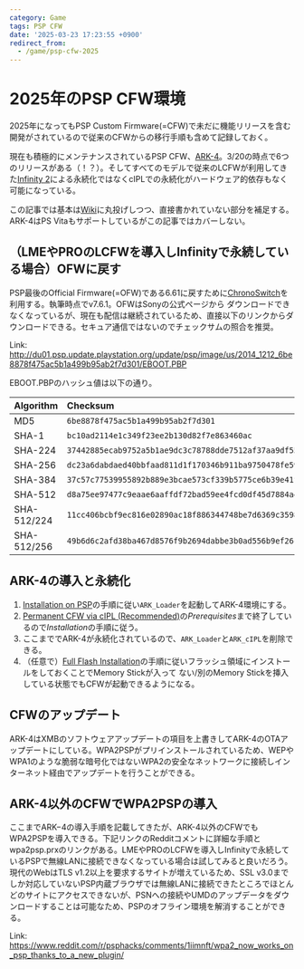 ```yaml
---
category: Game
tags: PSP CFW
date: '2025-03-23 17:23:55 +0900'
redirect_from:
  - /game/psp-cfw-2025
---
```

# 2025年のPSP CFW環境

2025年になってもPSP Custom Firmware(=CFW)で未だに機能リリースを含む開発がされているので従来のCFWからの移行手順も含めて記録しておく。

<!--more-->

現在も積極的にメンテナンスされているPSP CFW、[ARK-4](https://github.com/PSP-Archive/ARK-4)。3/20の時点で6つのリリースがある（！？）。そしてすべてのモデルで従来のLCFWが利用してきた[Infinity 2](https://infinity.lolhax.org/)による永続化ではなくcIPLでの永続化がハードウェア的依存もなく可能になっている。

この記事では基本は[Wiki](https://github.com/PSP-Archive/ARK-4/wiki)に丸投げしつつ、直接書かれていない部分を補足する。ARK-4はPS Vitaもサポートしているがこの記事ではカバーしない。


## （LMEやPROのLCFWを導入しInfinityで永続している場合）OFWに戻す

PSP最後のOfficial Firmware(=OFW)である6.61に戻すために[ChronoSwitch](https://github.com/krazynez/Chronoswitch/releases/latest)を利用する。執筆時点でv7.6.1。OFWはSonyの公式ページから
ダウンロードできなくなっているが、現在も配信は継続されているため、直接以下のリンクからダウンロードできる。セキュア通信ではないのでチェックサムの照合を推奨。

Link: <http://du01.psp.update.playstation.org/update/psp/image/us/2014_1212_6be8878f475ac5b1a499b95ab2f7d301/EBOOT.PBP>

EBOOT.PBPのハッシュ値は以下の通り。

| Algorithm   | Checksum                                                                                                                           |
|:------------|:-----------------------------------------------------------------------------------------------------------------------------------|
| MD5         | `6be8878f475ac5b1a499b95ab2f7d301`                                                                                                 |
| SHA-1       | `bc10ad2114e1c349f23ee2b130d82f7e863460ac`                                                                                         |
| SHA-224     | `37442885ecab9752a5b1ae9dc3c78788dde7512af37aa9df550e43f7`                                                                         |
| SHA-256     | `dc23a6dabdaed40bbfaad811d1f170346b911ba9750478fe5928d9f10c94f552`                                                                 |
| SHA-384     | `37c57c77539955892b889e3bcae573cf339b5775ce6b39e41f2ecfd20db72a644add5715de6fee94044ee7c8ba37dfb0`                                 |
| SHA-512     | `d8a75ee97477c9eaae6aaffdf72bad59ee4fcd0df45d7884a4dd06209f7cc3d15ea0285ba1cda80b094013de9ce88f33f7b3e12c0cc8bfec6c5b5e1cc3bf09a2` |
| SHA-512/224 | `11cc406bcbf9ec816e02890ac18f886344748be7d6369c3598a15bc9`                                                                         |
| SHA-512/256 | `49b6d6c2afd38ba467d8576f9b2694dabbe3b0ad556b9ef26c6c27e624e775b7`                                                                 |


## ARK-4の導入と永続化

1. [Installation on PSP](https://github.com/PSP-Archive/ARK-4/wiki/Installation-on-PSP)の手順に従い`ARK_Loader`を起動してARK-4環境にする。
2. [Permanent CFW via cIPL (Recommended)](https://github.com/PSP-Archive/ARK-4/wiki/cIPL)の*Prerequisites*まで終了しているので*Installation*の手順に従う。
3. ここまででARK-4が永続化されているので、`ARK_Loader`と`ARK_cIPL`を削除できる。
4. （任意で）[Full Flash Installation](https://github.com/PSP-Archive/ARK-4/wiki/Full-Flash-Installation)の手順に従いフラッシュ領域にインストールをしておくことでMemory Stickが入って
ない/別のMemory Stickを挿入している状態でもCFWが起動できるようになる。

## CFWのアップデート

ARK-4はXMBのソフトウェアアップデートの項目を上書きしてARK-4のOTAアップデートにしている。WPA2PSPがプリインストールされているため、WEPやWPA1のような脆弱な暗号化ではないWPA2の安全なネットワークに接続しインターネット経由でアップデートを行うことができる。

## ARK-4以外のCFWでWPA2PSPの導入

ここまでARK−4の導入手順を記載してきたが、ARK-4以外のCFWでもWPA2PSPを導入できる。下記リンクのRedditコメントに詳細な手順とwpa2psp.prxのリンクがある。LMEやPROのLCFWを導入しInfinityで永続しているPSPで無線LANに接続できなくなっている場合は試してみると良いだろう。現代のWebはTLS v1.2以上を要求するサイトが増えているため、SSL v3.0までしか対応していないPSP内蔵ブラウザでは無線LANに接続できたところでほとんどのサイトにアクセスできないが、PSNへの接続やUMDのアップデータをダウンロードすることは可能なため、PSPのオフライン環境を解消することができる。

Link: <https://www.reddit.com/r/psphacks/comments/1iimnft/wpa2_now_works_on_psp_thanks_to_a_new_plugin/>

